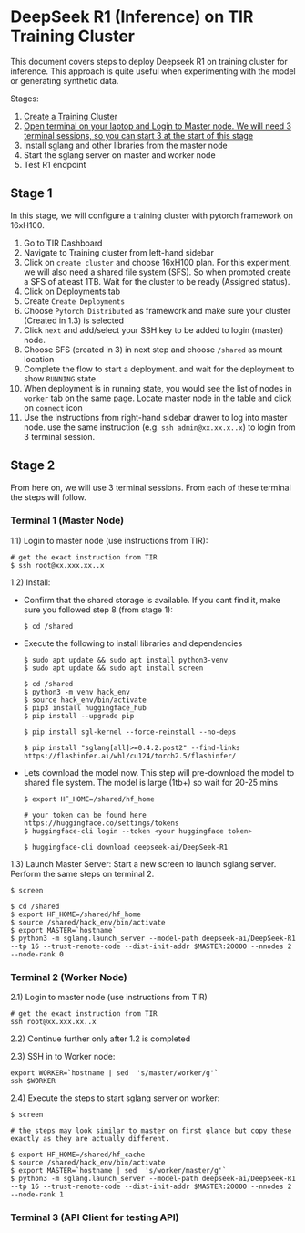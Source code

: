 # DeepSeek R1 (Inference) on TIR Training Cluster

This document covers steps to deploy Deepseek R1 on training cluster for inference. This approach is quite useful when experimenting with the model or generating synthetic data.

Stages:
1) [Create a Training Cluster](https://github.com/mindhash/r1-on-tir/blob/main/r1-on-training-cluster.md#stage-1)
2) [Open terminal on your laptop and Login to Master node. We will need 3 terminal sessions, so you can start 3 at the start of this stage](https://github.com/mindhash/r1-on-tir/blob/main/r1-on-training-cluster.md#stage-2)
3) Install sglang and other libraries from the master node
4) Start the sglang server on master and worker node
5) Test R1 endpoint


## Stage 1

In this stage, we will configure a training cluster with pytorch framework on 16xH100.

1) Go to TIR Dashboard
2) Navigate to Training cluster from left-hand sidebar
3) Click on `create cluster` and choose 16xH100 plan. For this experiment, we will also need a shared file system (SFS). So when prompted create a SFS of atleast 1TB. Wait for the cluster to be ready (Assigned status). 
4) Click on Deployments tab 
5) Create `Create Deployments`
6) Choose `Pytorch Distributed` as framework and make sure your cluster (Created in 1.3) is selected
7) Click `next` and add/select your SSH key to be added to login (master) node.
8) Choose SFS (created in 3) in next step and choose `/shared` as mount location
9) Complete the flow to start a deployment. and wait for the deployment to show `RUNNING` state
10) When deployment is in running state, you would see the list of nodes in `worker` tab on the same page. Locate master node in the table and click on `connect` icon
11) Use the instructions from right-hand sidebar drawer to log into master node. use the same instruction (e.g. `ssh admin@xx.xx.x..x`) to login from 3 terminal session.

## Stage 2

From here on, we will use 3 terminal sessions. From each of these terminal the steps will follow. 

### Terminal 1 (Master Node)

  1.1) Login to master node (use instructions from TIR):

```
# get the exact instruction from TIR 
$ ssh root@xx.xxx.xx..x
```   
      

  1.2) Install:
      
  - Confirm that the shared storage is available. If you cant find it, make sure you followed step 8 (from stage 1):

      ```
      $ cd /shared
      ```
        
  - Execute the following to install libraries and dependencies

    ```
    $ sudo apt update && sudo apt install python3-venv
    $ sudo apt update && sudo apt install screen
    
    $ cd /shared
    $ python3 -m venv hack_env
    $ source hack_env/bin/activate
    $ pip3 install huggingface_hub
    $ pip install --upgrade pip
    
    $ pip install sgl-kernel --force-reinstall --no-deps
    
    $ pip install "sglang[all]>=0.4.2.post2" --find-links https://flashinfer.ai/whl/cu124/torch2.5/flashinfer/

    ```
  
   - Lets download the model now. This step will pre-download the model to shared file system. The model is large (1tb+) so wait for 20-25 mins 

     ``` 
     $ export HF_HOME=/shared/hf_home
      
     # your token can be found here https://huggingface.co/settings/tokens
     $ huggingface-cli login --token <your huggingface token>
      
     $ huggingface-cli download deepseek-ai/DeepSeek-R1
     ```
    
  1.3) Launch Master Server:  Start a new screen to launch sglang server.  Perform the same steps on terminal 2.

  ```
  $ screen  
  
  $ cd /shared 
  $ export HF_HOME=/shared/hf_home
  $ source /shared/hack_env/bin/activate
  $ export MASTER=`hostname`
  $ python3 -m sglang.launch_server --model-path deepseek-ai/DeepSeek-R1 --tp 16 --trust-remote-code --dist-init-addr $MASTER:20000 --nnodes 2 --node-rank 0
```

### Terminal 2 (Worker Node)
2.1) Login to master node (use instructions from TIR)

```
# get the exact instruction from TIR 
ssh root@xx.xxx.xx..x
```

2.2) Continue further only after 1.2 is completed

2.3) SSH in to Worker node:

```
export WORKER=`hostname | sed  's/master/worker/g'`
ssh $WORKER

```
2.4) Execute the steps to start sglang server on worker:

```
$ screen 
```

```
# the steps may look similar to master on first glance but copy these exactly as they are actually different. 

$ export HF_HOME=/shared/hf_cache
$ source /shared/hack_env/bin/activate
$ export MASTER=`hostname | sed  's/worker/master/g'`
$ python3 -m sglang.launch_server --model-path deepseek-ai/DeepSeek-R1 --tp 16 --trust-remote-code --dist-init-addr $MASTER:20000 --nnodes 2 --node-rank 1
```
    
### Terminal 3 (API Client for testing API)

